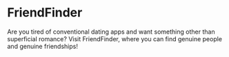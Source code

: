 # FriendFinder

Are you tired of conventional dating apps and want something other than superficial romance? Visit FriendFinder, where you can find genuine people and genuine friendships!
